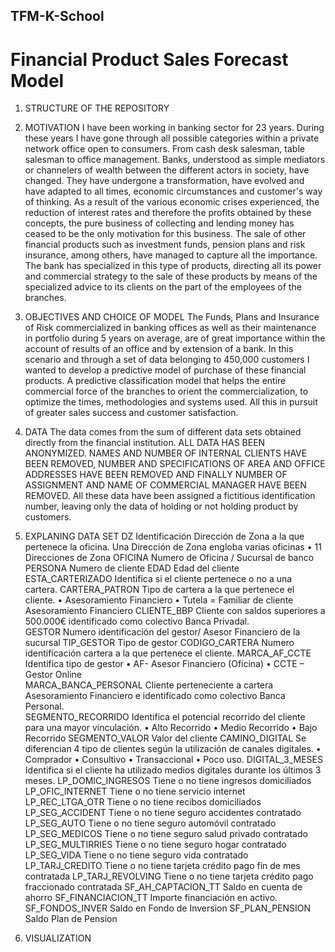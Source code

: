 ## TFM-K-School

# Financial Product Sales Forecast Model

1. STRUCTURE OF THE REPOSITORY

2. MOTIVATION
I have been working in banking sector for 23 years.  During these years I have gone through all possible categories within a private network office open to consumers.  From cash desk salesman, table salesman to office management.  Banks, understood as simple mediators or channelers of wealth between the different actors in society, have changed. They have undergone a transformation, have evolved and have adapted to all times, economic circumstances and customer's way of thinking.  As a result of the various economic crises experienced, the reduction of interest rates and therefore the profits obtained by these concepts, the pure business of collecting and lending money has ceased to be the only motivation for this business.  The sale of other financial products such as investment funds, pension plans and risk insurance, among others, have managed to capture all the importance. The bank has specialized in this type of products, directing all its power and commercial strategy to the sale of these products by means of the specialized advice to its clients on the part of the employees of the branches.

3. OBJECTIVES AND CHOICE OF MODEL
The Funds, Plans and Insurance of Risk commercialized in banking offices as well as their maintenance in portfolio during 5 years on average, are of great importance within the account of results of an office and by extension of a bank.   In this scenario and through a set of data belonging to 450,000 customers I wanted to develop a predictive model of purchase of these financial products.  A predictive classification model that helps the entire commercial force of the branches to orient the commercialization, to optimize the times, methodologies and systems used. All this in pursuit of greater sales success and customer satisfaction.

4. DATA 
The data comes from the sum of different data sets obtained directly from the financial institution. ALL DATA HAS BEEN ANONYMIZED. NAMES AND NUMBER OF INTERNAL CLIENTS HAVE BEEN REMOVED, NUMBER AND SPECIFICATIONS OF AREA AND OFFICE ADDRESSES HAVE BEEN REMOVED AND FINALLY NUMBER OF ASSIGNMENT AND NAME OF COMMERCIAL MANAGER HAVE BEEN REMOVED.  All these data have been assigned a fictitious identification number, leaving only the data of holding or not holding product by customers.

5. EXPLANING DATA SET
DZ
Identificación Dirección de Zona a la que pertenece la oficina.
Una Dirección de Zona engloba varias oficinas
•	11 Direcciones de Zona
OFICINA
Numero de Oficina / Sucursal de banco
PERSONA
Numero de cliente
EDAD
Edad del cliente
ESTA_CARTERIZADO
Identifica si el cliente pertenece o no a una cartera.
CARTERA_PATRON
Tipo de cartera a la que pertenece el cliente.
•	Asesoramiento Financiero
•	Tutela = Familiar de cliente Asesoramiento Financiero
CLIENTE_BBP
Cliente con saldos superiores a 500.000€ identificado como colectivo Banca Privadal.  	
GESTOR
Numero identificación del gestor/ Asesor Financiero de la sucursal
TIP_GESTOR
Tipo de gestor
CODIGO_CARTERA
Numero identificación cartera a la que pertenece el cliente.
MARCA_AF_CCTE
Identifica tipo de gestor
•	AF- Asesor Financiero (Oficina)
•	CCTE – Gestor Online	
MARCA_BANCA_PERSONAL
Cliente perteneciente a cartera Asesoramiento Financiero e  identificado como colectivo Banca Personal.  	
SEGMENTO_RECORRIDO
Identifica el potencial recorrido del cliente para una mayor vinculación.
•	Alto Recorrido
•	Medio Recorrido
•	Bajo Recorrido
SEGMENTO_VALOR
Valor del cliente
CAMINO_DIGITAL 
Se diferencian 4 tipo de clientes según la utilización de canales digitales. 
•	Comprador
•	Consultivo
•	Transaccional
•	Poco uso.
DIGITAL_3_MESES
Identifica si el cliente ha utilizado medios digitales durante los últimos 3 meses.
LP_DOMIC_INGRESOS
Tiene o no tiene ingresos domiciliados
LP_OFIC_INTERNET
Tiene o no tiene servicio internet
LP_REC_LTGA_OTR
Tiene o no tiene recibos domiciliados
LP_SEG_ACCIDENT
Tiene o no tiene seguro accidentes contratado
LP_SEG_AUTO
Tiene o no tiene seguro automóvil contratado
LP_SEG_MEDICOS
Tiene o no tiene seguro salud privado contratado
LP_SEG_MULTIRRIES
Tiene o no tiene seguro hogar contratado
LP_SEG_VIDA
Tiene o no tiene seguro vida contratado
LP_TARJ_CREDITO
Tiene o no tiene tarjeta crédito pago fin de mes contratada
LP_TARJ_REVOLVING
Tiene o no tiene tarjeta crédito pago fraccionado contratada
SF_AH_CAPTACION_TT
Saldo en cuenta de ahorro
SF_FINANCIACION_TT
Importe financiación en activo. 
SF_FONDOS_INVER
Saldo en Fondo de Inversion
SF_PLAN_PENSION
Saldo Plan de Pension



6. VISUALIZATION
